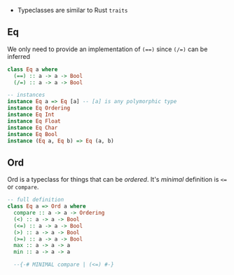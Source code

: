 - Typeclasses are similar to Rust `traits`

## Eq
We only need to provide an implementation of `(==)` since `(/=)` can be inferred

```hs
class Eq a where
  (==) :: a -> a -> Bool
  (/=) :: a -> a -> Bool

-- instances
instance Eq a => Eq [a] -- [a] is any polymorphic type
instance Eq Ordering
instance Eq Int
instance Eq Float
instance Eq Char
instance Eq Bool
instance (Eq a, Eq b) => Eq (a, b)
```

## Ord
Ord is a typeclass for things that can be *ordered*. It's *minimal* definition is `<=` or `compare`.
```hs
-- full definition
class Eq a => Ord a where
  compare :: a -> a -> Ordering
  (<) :: a -> a -> Bool
  (<=) :: a -> a -> Bool
  (>) :: a -> a -> Bool
  (>=) :: a -> a -> Bool
  max :: a -> a -> a
  min :: a -> a -> a

  --{-# MINIMAL compare | (<=) #-}
```